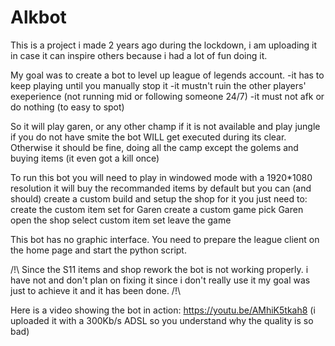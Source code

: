 # Alkbot

This is a project i made 2 years ago during the lockdown, i am uploading it in case it can inspire others because i had a lot of fun doing it.

My goal was to create a bot to level up league of legends account. 
-it has to keep playing until you manually stop it 
-it mustn't ruin the other players' exeperience (not running mid or following someone 24/7) 
-it must not afk or do nothing (to easy to spot)

So it will play garen, or any other champ if it is not available and play jungle if you do not have smite the bot WILL get executed during its clear. 
Otherwise it should be fine, doing all the camp except the golems and buying items (it even got a kill once)

To run this bot you will need to play in windowed mode with a 1920*1080 resolution 
it will buy the recommanded items by default but you can (and should) create a custom build and setup the shop for it you just need to:
create the custom item set for Garen
create a custom game
pick Garen
open the shop
select custom item set
leave the game

This bot has no graphic interface. You need to prepare the league client on the home page and start the python script.

/!\ Since the S11 items and shop rework the bot is not working properly. 
i have not and don't plan on fixing it since i don't really use it my goal was just to achieve it and it has been done. /!\

Here is a video showing the bot in action: https://youtu.be/AMhiK5tkah8
(i uploaded it with a 300Kb/s ADSL so you understand why the quality is so bad)
